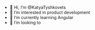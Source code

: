 - 👋 Hi, I’m @KatyaTyshkovets
- 👀 I’m interested in product development
- 🌱 I’m currently learning Angular
- 💞️ I’m looking to 
  

<!---
KatyaTyshkovets/KatyaTyshkovets is a ✨ special ✨ repository because its `README.md` (this file) appears on your GitHub profile.
You can click the Preview link to take a look at your changes.
--->
